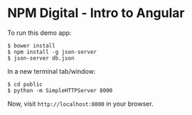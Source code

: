 NPM Digital - Intro to Angular
==============================

To run this demo app:

    $ bower install
    $ npm install -g json-server
    $ json-server db.json

In a new terminal tab/window:

    $ cd public
    $ python -m SimpleHTTPServer 8000

Now, visit ```http://localhost:8000``` in your browser.
